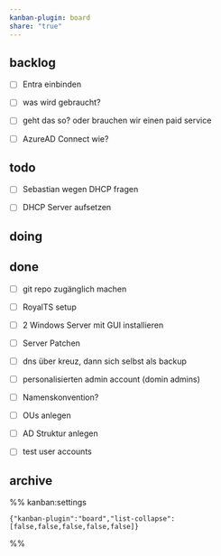 ```yaml
---
kanban-plugin: board
share: "true"
---
```


## backlog

- [ ] Entra einbinden
- [ ] was wird gebraucht?
- [ ] geht das so? oder brauchen wir einen paid service
- [ ] AzureAD Connect wie?


## todo

- [ ] Sebastian wegen DHCP fragen
- [ ] DHCP Server aufsetzen


## doing



## done

- [ ] git repo zugänglich machen
- [ ] RoyalTS setup
- [ ] 2 Windows Server mit GUI installieren
- [ ] Server Patchen
- [ ] dns über kreuz, dann sich selbst als backup
- [ ] personalisierten admin account (domin admins)
- [ ] Namenskonvention?
- [ ] OUs anlegen
- [ ] AD Struktur anlegen
- [ ] test user accounts


## archive





%% kanban:settings
```
{"kanban-plugin":"board","list-collapse":[false,false,false,false,false]}
```
%%
